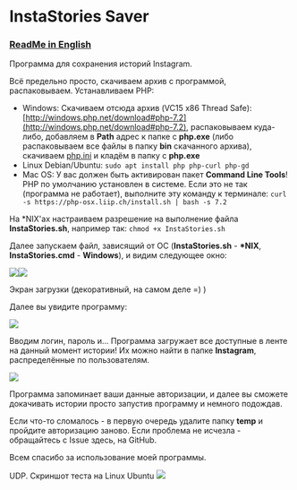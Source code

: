 # InstaStories Saver

### [ReadMe in English](https://github.com/Ivan-Alone/InstaStories-Saver/blob/master/README.en.md)

Программа для сохранения историй Instagram. 

Всё предельно просто, скачиваем архив с программой, распаковываем. Устанавливаем PHP:

* Windows: 
Скачиваем отсюда архив (VC15 x86 Thread Safe): [http://windows.php.net/download#php-7.2](http://windows.php.net/download#php-7.2), распаковываем куда-либо, добавляем в **Path** адрес к папке с **php.exe** (либо распаковываем все файлы в папку **bin** скачанного архива), скачиваем [php.ini](https://raw.githubusercontent.com/Ivan-Alone/imageres-storage/master/php.ini) и кладём в папку с **php.exe**
* Linux Debian/Ubuntu: 
```sudo apt install php php-curl php-gd```
* Mac OS:
У вас должен быть активирован пакет **Command Line Tools**! PHP по умолчанию установлен в системе. Если это не так (программа не работает), выполните эту команду к терминале:
```curl -s https://php-osx.liip.ch/install.sh | bash -s 7.2```

На \*NIX'ах настраиваем разрешение на выполнение файла **InstaStories.sh**, например так: 
```chmod +x InstaStories.sh```

Далее запускаем файл, зависящий от ОС (**InstaStories.sh** - **\*NIX**, **InstaStories.cmd** - **Windows**), и видим следующее окно:

![](https://ivan-alone.github.io/imageres-storage/%D0%A1%D0%BD%D0%B8%D0%BC%D0%BE%D0%BA%20%D1%8D%D0%BA%D1%80%D0%B0%D0%BD%D0%B0%20(65).png)![](https://ivan-alone.github.io/imageres-storage/%D0%A1%D0%BD%D0%B8%D0%BC%D0%BE%D0%BA%20%D1%8D%D0%BA%D1%80%D0%B0%D0%BD%D0%B0%20(65).png)

Экран загрузки (декоративный, на самом деле =) )

Далее вы увидите программу:

![](https://ivan-alone.github.io/imageres-storage/%D0%A1%D0%BD%D0%B8%D0%BC%D0%BE%D0%BA%20%D1%8D%D0%BA%D1%80%D0%B0%D0%BD%D0%B0%20(66).png)

Вводим логин, пароль и... Программа загружает все доступные в ленте на данный момент истории! Их можно найти в папке **Instagram**, распределённые по пользователям.

![](https://raw.githubusercontent.com/Ivan-Alone/imageres-storage/master/test_view.png)

Программа запоминает ваши данные авторизации, и далее вы сможете докачивать истории просто запустив программу и немного подождав. 

Если что-то сломалось - в первую очередь удалите папку **temp** и пройдите авторизацию заново. Если проблема не исчезла - обращайтесь с Issue здесь, на GitHub.

Всем спасибо за использование моей программы.

UDP. Скриншот теста на Linux Ubuntu 
![](https://ivan-Alone.github.io/imageres-storage/onLinuxNew.png)
